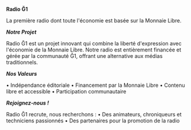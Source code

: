 **Radio Ğ1**

La première radio dont toute l'économie est basée sur la Monnaie Libre.

**_Notre Projet_**

Radio Ğ1 est un projet innovant qui combine la liberté d'expression avec l'économie de la Monnaie Libre. Notre radio est entièrement financée et gérée par la communauté Ğ1, offrant une alternative aux médias traditionnels.

**_Nos Valeurs_**

• Indépendance éditoriale
• Financement par la Monnaie Libre
• Contenu libre et accessible
• Participation communautaire

**_Rejoignez-nous !_**

Radio Ğ1 recrute, nous recherchons :
• Des animateurs, chroniqueurs et techniciens passionnés
• Des partenaires pour la promotion de la radio

